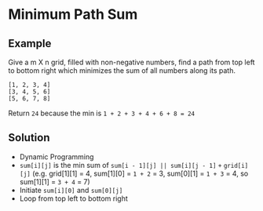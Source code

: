 # Minimum Path Sum
## Example
Give a m X n grid, filled with non-negative numbers, find a path from top left to bottom right which minimizes the sum of all numbers along its path.
```
[1, 2, 3, 4]
[3, 4, 5, 6]
[5, 6, 7, 8]
```
Return 
`24` because the min is `1 + 2 + 3 + 4 + 6 + 8 = 24`

## Solution
 - Dynamic Programming
 - `sum[i][j]` is the min sum of `sum[i - 1][j] || sum[i][j - 1]` `+` `grid[i][j]` (e.g. grid[1][1] = 4, sum[1][0] = `1 + 2` = 3, sum[0][1] = `1 + 3` = 4, so sum[1][1] = `3 + 4` = 7)
 - Initiate `sum[i][0]` and `sum[0][j]`
 - Loop from top left to bottom right
